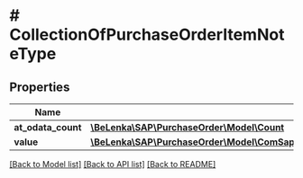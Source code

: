 # # CollectionOfPurchaseOrderItemNoteType

## Properties

Name | Type | Description | Notes
------------ | ------------- | ------------- | -------------
**at_odata_count** | [**\BeLenka\SAP\PurchaseOrder\Model\Count**](Count.md) |  | [optional]
**value** | [**\BeLenka\SAP\PurchaseOrder\Model\ComSapGatewaySrvdA2xApiPurchaseorder2V0001PurchaseOrderItemNoteType[]**](ComSapGatewaySrvdA2xApiPurchaseorder2V0001PurchaseOrderItemNoteType.md) |  | [optional]

[[Back to Model list]](../../README.md#models) [[Back to API list]](../../README.md#endpoints) [[Back to README]](../../README.md)
